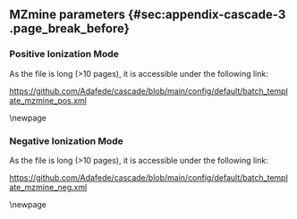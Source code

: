 ## MZmine parameters {#sec:appendix-cascade-3 .page_break_before}

### Positive Ionization Mode

As the file is long (>10 pages), it is accessible under the following link:

<https://github.com/Adafede/cascade/blob/main/config/default/batch_template_mzmine_pos.xml>

\newpage

### Negative Ionization Mode

As the file is long (>10 pages), it is accessible under the following link:

<https://github.com/Adafede/cascade/blob/main/config/default/batch_template_mzmine_neg.xml>

\newpage